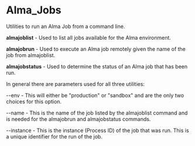 # Alma_Jobs 

Utilities to run an Alma Job from a command line.

**almajoblist** - Used to list all jobs available for the Alma environment.

**almajobrun** - Used to execute an Alma job remotely given the name of the job from almajoblist.

**almajobstatus** - Used to determine the status of an Alma job that has been run.

In general there are parameters used for all three utilities:

--env - This will either be "production" or "sandbox" and are the only two choices for this option.

--name - This is the name of the job listed by the almajoblist command and is needed for the almajobrun and almajobstatus commands.

--instance - This is the instance (Process ID) of the job that was run.  This is a unique identifier for the run of the job.


